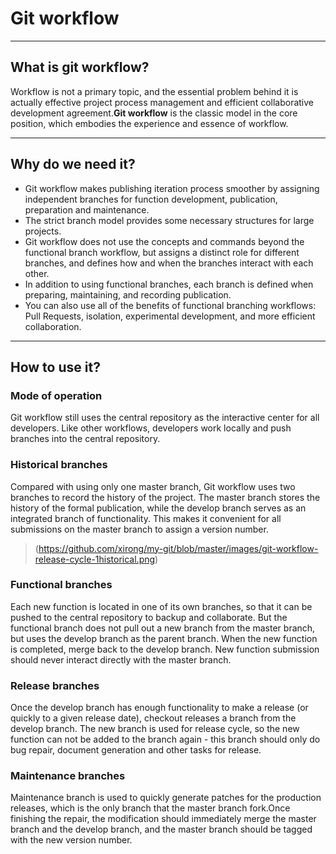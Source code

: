 # Git workflow
***
## What is git workflow?
  Workflow is not a primary topic, and the essential problem behind it is actually effective project process management and efficient collaborative development agreement.**Git workflow** is the classic model in the core position, which embodies the experience and essence of workflow. 
***
## Why do we need it?
  * Git workflow makes publishing iteration process smoother by assigning independent branches for function development, publication, preparation and maintenance. 
  * The strict branch model provides some necessary structures for large projects.
  * Git workflow does not use the concepts and commands beyond the functional branch workflow, but assigns a distinct role for different branches, and defines how and when the branches interact with each other.
  * In addition to using functional branches, each branch is defined when preparing, maintaining, and recording publication.
  * You can also use all of the benefits of functional branching workflows: Pull Requests, isolation, experimental development, and more efficient collaboration.
*** 
## How to use it?
### Mode of operation
  Git workflow still uses the central repository as the interactive center for all developers. Like other workflows, developers work locally and push branches into the central repository.
### Historical branches
  Compared with using only one master branch, Git workflow uses two branches to record the history of the project. The master branch stores the history of the formal publication, while the develop branch serves as an integrated branch of functionality. This makes it convenient for all submissions on the master branch to assign a version number. 
>(https://github.com/xirong/my-git/blob/master/images/git-workflow-release-cycle-1historical.png)
### Functional branches
  Each new function is located in one of its own branches, so that it can be pushed to the central repository to backup and collaborate. But the functional branch does not pull out a new branch from the master branch, but uses the develop branch as the parent branch. When the new function is completed, merge back to the develop branch. New function submission should never interact directly with the master branch. 
### Release branches
  Once the develop branch has enough functionality to make a release (or quickly to a given release date), checkout releases a branch from the develop branch. The new branch is used for release cycle, so the new function can not be added to the branch again - this branch should only do bug repair, document generation and other tasks for release.
### Maintenance branches
  Maintenance branch is used to quickly generate patches for the production releases, which is the only branch that the master branch fork.Once finishing the repair, the modification should immediately merge the master branch and the develop branch, and the master branch should be tagged with the new version number. 
  
